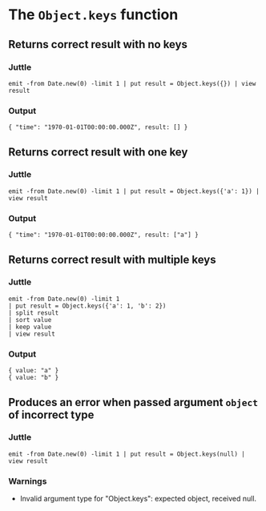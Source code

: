 # The `Object.keys` function

## Returns correct result with no keys

### Juttle

    emit -from Date.new(0) -limit 1 | put result = Object.keys({}) | view result

### Output

    { "time": "1970-01-01T00:00:00.000Z", result: [] }

## Returns correct result with one key

### Juttle

    emit -from Date.new(0) -limit 1 | put result = Object.keys({'a': 1}) | view result

### Output

    { "time": "1970-01-01T00:00:00.000Z", result: ["a"] }

## Returns correct result with multiple keys

### Juttle

    emit -from Date.new(0) -limit 1
    | put result = Object.keys({'a': 1, 'b': 2})
    | split result
    | sort value
    | keep value
    | view result

### Output

    { value: "a" }
    { value: "b" }

## Produces an error when passed argument `object` of incorrect type

### Juttle

    emit -from Date.new(0) -limit 1 | put result = Object.keys(null) | view result

### Warnings

  * Invalid argument type for "Object.keys": expected object, received null.
